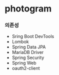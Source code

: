 # photogram 

### 의존성

- Sring Boot DevTools
- Lombok
- Spring Data JPA
- MariaDB Driver
- Spring Security
- Spring Web
- oauth2-client

